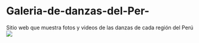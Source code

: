 # Galeria-de-danzas-del-Per-
Sitio web que muestra fotos y videos de las danzas de cada región del Perú
<img src = "https://i.postimg.cc/4dnzQQDb/galeria1.jpg">
